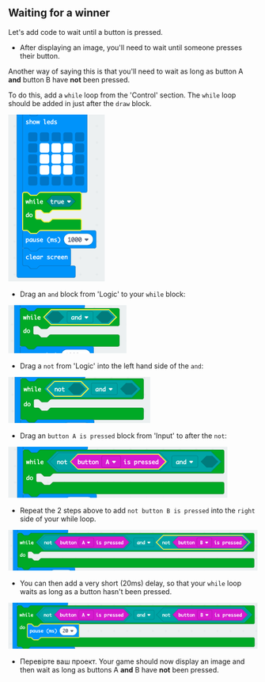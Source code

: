 ## Waiting for a winner

Let's add code to wait until a button is pressed.

+ After displaying an image, you'll need to wait until someone presses their button.

Another way of saying this is that you'll need to wait as long as button A **and** button B have **not** been pressed.

To do this, add a `while` loop from the 'Control' section. The `while` loop should be added in just after the `draw` block.

![скріншот](images/reaction-while.png)

+ Drag an `and` block from 'Logic' to your `while` block:

![скріншот](images/reaction-and.png)

+ Drag a `not` from 'Logic' into the left hand side of the `and`:

![скріншот](images/reaction-not.png)

+ Drag an `button A is pressed` block from 'Input' to after the `not`:

![скріншот](images/reaction-button-a.png)

+ Repeat the 2 steps above to add `not button B is pressed` into the `right` side of your while loop.

![Знімок екрану](images/reaction-button-b.png)

+ You can then add a very short (20ms) delay, so that your `while` loop waits as long as a button hasn't been pressed.

![скріншот](images/reaction-delay.png)

+ Перевірте ваш проект. Your game should now display an image and then wait as long as buttons A **and** B have **not** been pressed.